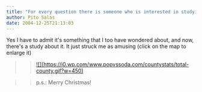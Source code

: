 ```yaml
---
title: "For every question there is someone who is interested in studying it"
author: Pito Salas
date: 2004-12-25T21:13:03
---
```


Yes I have to admit it's something that I too have wondered about, and now,
there's a study about it. It just struck me as amusing (click on the map to
enlarge it)

>>

>> [![](https://i0.wp.com/www.popvssoda.com/countystats/total-
county.gif?w=450)](<http://www.popvssoda.com/countystats/total-county.html>)

>>

>> p.s.: Merry Christmas!


